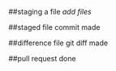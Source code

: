 ##staging a file
*add files*

##staged file
commit made

##difference file
git diff made

##pull request done

